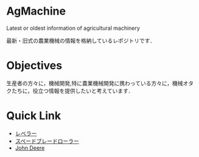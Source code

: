# AgMachine
Latest or oldest information of agricultural machinery

最新・旧式の農業機械の情報を格納しているレポジトリです．

# Objectives
生産者の方々に，機械開発,特に農業機械開発に携わっている方々に，機械オタクたちに，役立つ情報を提供したいと考えています．

# Quick Link
- [レベラー](ag/randLevel)
- [スペードブレードローラー](ag/randHarrow)
- [John Deere](ag/deere)
